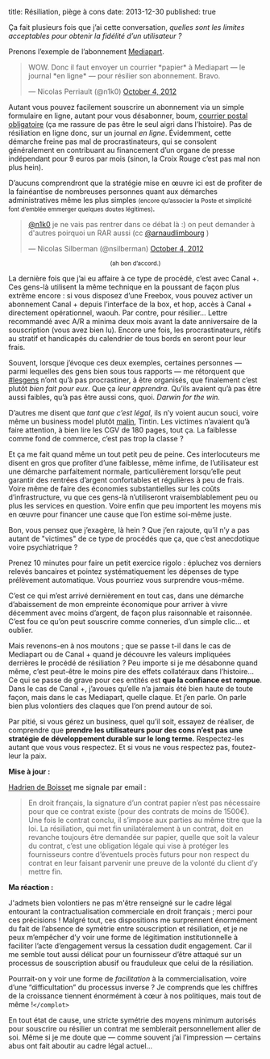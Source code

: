 title: Résiliation, piège à cons
date: 2013-12-30
published: true

Ça fait plusieurs fois que j’ai cette conversation, *quelles sont les limites acceptables pour obtenir la fidélité d’un utilisateur ?*

Prenons l’exemple de l’abonnement [Mediapart].

<blockquote class="twitter-tweet tw-align-center" lang="fr"><p>WOW. Donc il faut envoyer un courrier *papier* à Mediapart — le journal *en ligne* — pour résilier son abonnement. Bravo.</p>&mdash; Nicolas Perriault (@n1k0) <a href="https://twitter.com/n1k0/statuses/253783723546382336">October 4, 2012</a></blockquote>

Autant vous pouvez facilement souscrire un abonnement via un simple formulaire en ligne, autant pour vous désabonner, boum, [courrier postal obligatoire] (ça me rassure de pas être le seul aigri dans l’histoire). Pas de résiliation en ligne donc, sur un journal *en ligne*. Évidemment, cette démarche freine pas mal de procrastinateurs, qui se consolent généralement en contribuant au financement d’un organe de presse indépendant pour 9 euros par mois (sinon, la Croix Rouge c’est pas mal non plus hein).

D’aucuns comprendront que la stratégie mise en œuvre ici est de profiter de la fainéantise de nombreuses personnes quant aux démarches administratives même les plus simples <small>(encore qu’associer la Poste et simplicité font d’emblée emmerger quelques doutes légitimes)</small>.

<blockquote class="twitter-tweet tw-align-center" lang="fr"><p><a href="https://twitter.com/n1k0">@n1k0</a> je ne vais pas rentrer dans ce débat là :) on peut demander à d&#39;autres poirquoi un RAR aussi (cc <a href="https://twitter.com/arnaudlimbourg">@arnaudlimbourg</a> )</p>&mdash; Nicolas Silberman (@nsilberman) <a href="https://twitter.com/nsilberman/statuses/253788177632985088">October 4, 2012</a></blockquote>

<p style="text-align:center"><small>(ah bon d’accord.)</small></p>

La dernière fois que j’ai eu affaire à ce type de procédé, c’est avec Canal +. Ces gens-là utilisent la même technique en la poussant de façon plus extrême encore : si vous disposez d’une Freebox, vous pouvez activer un abonnement Canal + depuis l’interface de la box, et hop, accès à Canal + directement opérationnel, waouh. Par contre, pour résilier… Lettre recommandé avec A/R a minima deux mois avant la date anniversaire de la souscription (vous avez bien lu). Encore une fois, les procrastinateurs, rétifs au stratif et handicapés du calendrier de tous bords en seront pour leur frais.

Souvent, lorsque j’évoque ces deux exemples, certaines personnes — parmi lequelles des gens bien sous tous rapports — me rétorquent que [#lesgens] n’ont qu’à pas procrastiner, à être organisés, que finalement c’est plutôt *bien fait pour eux*. Que ça *leur apprendra*. Qu’ils avaient qu’à pas être aussi faibles, qu’à pas être aussi cons, quoi. *Darwin for the win.*

D’autres me disent que *tant que c’est légal*, ils n’y voient aucun souci, voire même un business model plutôt [malin](http://scopyleft.fr/honnetete/), Tintin. Les victimes n’avaient qu’à faire attention, à bien lire les CGV de 180 pages, tout ça. La faiblesse comme fond de commerce, c’est pas trop la classe ?

Et ça me fait quand même un tout petit peu de peine. Ces interlocuteurs me disent en gros que profiter d’une faiblesse, même infime, de l’utilisateur est une démarche parfaitement normale, particulièrement lorsqu’elle peut garantir des rentrées d’argent confortables et régulières à peu de frais. Voire même de faire des économies substantielles sur les coûts d’infrastructure, vu que ces gens-là n’utiliseront vraisemblablement peu ou plus les services en question. Voire enfin que peu importent les moyens mis en œuvre pour financer une cause que l’on estime soi-même juste.

Bon, vous pensez que j’exagère, là hein ? Que j’en rajoute, qu’il n’y a pas autant de "victimes" de ce type de procédés que ça, que c’est anecdotique voire psychiatrique ?

Prenez 10 minutes pour faire un petit exercice rigolo : épluchez vos derniers relevés bancaires et pointez systématiquement les dépenses de type prélèvement automatique. Vous pourriez vous surprendre vous-même.

C’est ce qui m’est arrivé dernièrement en tout cas, dans une démarche d’abaissement de mon empreinte économique pour arriver à vivre décemment avec moins d’argent, de façon plus raisonnable et raisonnée. C’est fou ce qu’on peut souscrire comme conneries, d’un simple clic… et oublier.

Mais revenons-en à nos moutons ; que se passe t-il dans le cas de Mediapart ou de Canal + quand je découvre les valeurs impliquées derrières le procédé de résiliation ? Peu importe si je me désabonne quand même, c’est peut-être le moins pire des effets collatéraux dans l’histoire… Ce qui se passe de grave pour ces entités est **que la confiance est rompue**. Dans le cas de Canal +, j’avoues qu’elle n’a jamais été bien haute de toute façon, mais dans le cas Mediapart, quelle claque. Et j’en parle. On parle bien plus volontiers des claques que l’on prend autour de soi.

Par pitié, si vous gérez un business, quel qu’il soit, essayez de réaliser, de comprendre que **prendre les utilisateurs pour des cons n’est pas une stratégie de développement durable sur le long terme.** Respectez-les autant que vous vous respectez. Et si vous ne vous respectez pas, foutez-leur la paix.

<p id="maj"><strong>Mise à jour :</strong></p>

[Hadrien de Boisset](http://deboisset.fr/) me signale par email :

> En droit français, la signature d’un contrat papier n’est pas nécessaire pour que ce contrat existe (pour des contrats de moins de 1500€). Une fois le contrat conclu, il s’impose aux parties au même titre que la loi. La résiliation, qui met fin unilatéralement à un contrat, doit en revanche toujours être demandée sur papier, quelle que soit la valeur du contrat, c’est une obligation légale qui vise à protéger les fournisseurs contre d’éventuels procès futurs pour non respect du contrat en leur faisant parvenir une preuve de la volonté du client d’y mettre fin.

**Ma réaction :**

J'admets bien volontiers ne pas m'être renseigné sur le cadre légal entourant la contractualisation commerciale en droit français ; merci pour ces précisions ! Malgré tout, ces dispositions me surprennent énormément du fait de l’absence de symétrie entre souscription et résiliation, et je ne peux m’empêcher d’y voir une forme de légitimation institutionnelle à faciliter l’acte d’engagement versus la cessation dudit engagement. Car il me semble tout aussi délicat pour un fournisseur d’être attaqué sur un processus de souscription abusif ou frauduleux que celui de la résiliation.

Pourrait-on y voir une forme de *facilitation* à la commercialisation, voire d’une “difficultation” du processus inverse ? Je comprends que les chiffres de la croissance tiennent énormément à cœur à nos politiques, mais tout de même !`</complot>`

En tout état de cause, une stricte symétrie des moyens minimum autorisés pour souscrire ou résilier un contrat me semblerait personnellement aller de soi. Même si je me doute que — comme souvent j’ai l’impression — certains abus ont fait aboutir au cadre légal actuel…

[Mediapart]: http://www.mediapart.fr/
[courrier postal obligatoire]: http://bricablog.net/dotclear/index.php/post/2013/12/26/Pourquoi-je-ne-lis-plus-Mediapart-ou-la-r%C3%A9ciprocit%C3%A9-des-principes%2C-fussent-ils-de-valeurs-in%C3%A9gales
[#lesgens]: https://twitter.com/search?q=%23lesgens
